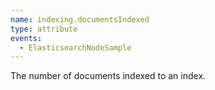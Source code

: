 ```yaml
---
name: indexing.documentsIndexed
type: attribute
events:
  - ElasticsearchNodeSample
---
```


The number of documents indexed to an index.